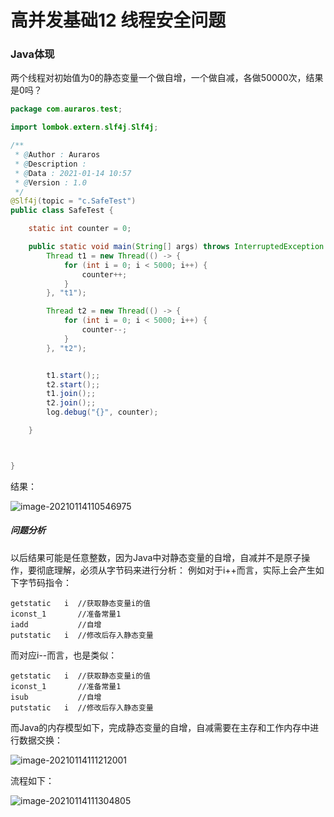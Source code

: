 # 高并发基础12 线程安全问题



### Java体现

两个线程对初始值为0的静态变量一个做自增，一个做自减，各做50000次，结果是0吗？

```java
package com.auraros.test;

import lombok.extern.slf4j.Slf4j;

/**
 * @Author : Auraros
 * @Description :
 * @Data : 2021-01-14 10:57
 * @Version : 1.0
 */
@Slf4j(topic = "c.SafeTest")
public class SafeTest {

    static int counter = 0;

    public static void main(String[] args) throws InterruptedException {
        Thread t1 = new Thread(() -> {
            for (int i = 0; i < 5000; i++) {
                counter++;
            }
        }, "t1");

        Thread t2 = new Thread(() -> {
            for (int i = 0; i < 5000; i++) {
                counter--;
            }
        }, "t2");


        t1.start();;
        t2.start();;
        t1.join();;
        t2.join();;
        log.debug("{}", counter);

    }



}

```

结果：

![image-20210114110546975](C:\Users\Auraros\AppData\Roaming\Typora\typora-user-images\image-20210114110546975.png)



##### 问题分析

以后结果可能是任意整数，因为Java中对静态变量的自增，自减并不是原子操作，要彻底理解，必须从字节码来进行分析：
例如对于i++而言，实际上会产生如下字节码指令：

```
getstatic   i  //获取静态变量i的值
iconst_1       //准备常量1
iadd           //自增
putstatic   i  //修改后存入静态变量
```

而对应i--而言，也是类似：

```
getstatic   i  //获取静态变量i的值
iconst_1       //准备常量1
isub           //自增
putstatic   i  //修改后存入静态变量
```

而Java的内存模型如下，完成静态变量的自增，自减需要在主存和工作内存中进行数据交换：


![image-20210114111212001](C:\Users\Auraros\AppData\Roaming\Typora\typora-user-images\image-20210114111212001.png)

流程如下：

![image-20210114111304805](C:\Users\Auraros\AppData\Roaming\Typora\typora-user-images\image-20210114111304805.png)